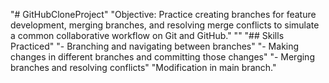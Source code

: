 "# GitHubCloneProject" 
"Objective: Practice creating branches for feature development, merging branches, and resolving merge conflicts to simulate a common collaborative workflow on Git and GitHub." 
"" 
"## Skills Practiced" 
"- Branching and navigating between branches" 
"- Making changes in different branches and committing those changes" 
"- Merging branches and resolving conflicts" 
"Modification in main branch." 
